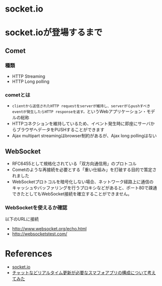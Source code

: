 socket.io
===========

# socket.ioが登場するまで

## Comet

### 種類

+ HTTP Streaming
+ HTTP Long polling

### cometとは

+  `clientから送信されたHTTP requestをserverが維持し、serverがらpushすべきeventが発生したらHTTP responseを返す。`というWebアプリケーション・モデルの総称
+ HTTPコネクションを維持しているため、イベント発生時に即座にサーバからブラウザへデータをPUSHすることができます
+ Ajax multipart streamingはbrowser制約があるが、Ajax long pollingはない

## WebSocket

+ RFC6455として規格化されている「双方向通信用」のプロトコル
+ Cometのような再接続を必要とする「重い仕組み」を打破する目的で策定されました
+ WebSocketプロトコルを暗号化しない場合、ネットワーク経路上に通信のキャッシュやバッファリングを行うプロキシなどがあると、ポート80で疎通できたとしてもWebSocket接続を確立することができません。

### WebSocketを使えるか確認

以下のURLに接続

+ <http://www.websocket.org/echo.html>
+ <http://websocketstest.com/>

# References

+ [socket.io](http://socket.io/)
+ [チャットなどリアルタイム更新が必要なスマフォアプリの構成について考えてみた](http://qiita.com/mono0926/items/bb7fdd912bc338096f57)
